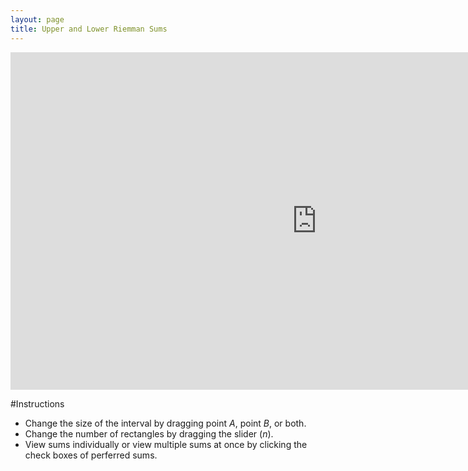 ```yaml
---
layout: page
title: Upper and Lower Riemman Sums
---
```


<iframe scrolling="no" src="https://tube.geogebra.org/material/iframe/id/109526/width/980/height/540/border/888888/rc/true/ai/false/sdz/true/smb/false/stb/false/stbh/true/ld/false/sri/true/at/preferhtml5" width="980px" height="540px" style="border:0px;"> </iframe>


#Instructions
* Change the size of the interval by dragging point $A$, point $B$, or both.
* Change the number of rectangles by dragging the slider ($n$). 
* View sums individually or view multiple sums at once by clicking the check boxes of perferred sums.